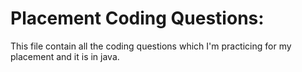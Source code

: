 # Placement Coding Questions:
This file contain all the coding questions which I'm practicing for my placement and it is in java.
